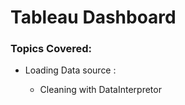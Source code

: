 # Tableau Dashboard

### Topics Covered: 
 
- Loading Data source : 
 
   - Cleaning with DataInterpretor
